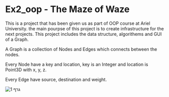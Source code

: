# Ex2_oop - The Maze of Waze
This is a project that has been given us as part of OOP course at Ariel University.
the main pourpse of this project is to create infrastructure for the next projects.
This project includes the data structure, algorithems and GUI of a Graph.


A Graph is a collection of Nodes and Edges which connects between the nodes.

Every Node have a key and location, key is an Integer and location is Point3D with x, y, z.

Every Edge have source, destination and weight.


![גרף 1](https://user-images.githubusercontent.com/57761478/71671851-cacf4f80-2d7c-11ea-924f-4f72abe8a032.jpg)
